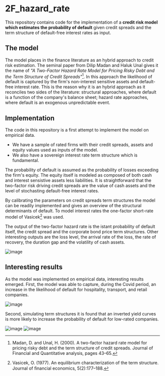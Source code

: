 # 2F_hazard_rate
This repository contains code for the implementation of a **credit risk model which estimates the probability of default** given credit spreads and the term structure of default-free interest rates as input.

## The model
The model places in the finance literature as an hybrid approach to credit risk estimation. The seminal paper from Dilip Madan and Haluk Unal gives it the name of *"A Two-Factor Hazard Rate Model for Pricing Risky Debt and the Term Structure of Credit Spreads"*[^1].
In this approach the likelihood of default is captured by the firm's non-interest sensitive assets and default-free interest rate. This is the reason why it is an hybrid approach as it reconciles two sides of the literature: structural approaches, where default is a function of the company's balance sheet; hazard rate approaches, where default is an exogenous unpredictable event.

## Implementation
The code in this repository is a first attempt to implement the model on empirical data. 
- We have a sample of rated firms with their credit spreads, assets and equity values used as inputs of the model. 
- We also have a sovereign interest rate term structure which is fundamental. 

The probability of default is assumed as the probability of losses exceeding the firm's equity. The equity itself is modeled as composed of both cash and interest sensistive assets less liabilities. It is straightforward that the two-factor risk driving credit spreads are the value of cash assets and the level of stochasting default-free interest rates.

By calibrating the parameters on credit spreads term structures the model can be readily implemented and gives an overview of the structural determinants of default.
To model interest rates the one-factor short-rate model of Vasicek[^2] was used.

The output of the two-factor hazard rate is the istant probability of default itself, the credit spread and the corporate bond price term structures. Other interesting outputs are the loss level, the arrival rate of the loss, the rate of recovery, the duration gap and the volatility of cash assets.

![image](https://user-images.githubusercontent.com/104139268/167718499-d5dc01c6-79ed-48d7-a6a2-72b8bf333f72.png)


## Interesting results
As the model was implemented on empirical data, interesting results emerged. First, the model was able to capture, during the Covid period, an increase in the likelihood of default for hospitality, transport, and retail companies. 

![image](https://user-images.githubusercontent.com/104139268/167718356-02d7eb3a-2991-4c49-869b-ab4e950c809a.png)

Second, simulating term structures it is found that an inverted yield curves is more likely to increase the probability of default for low-rated companies.

![image](https://user-images.githubusercontent.com/104139268/167718285-692305fe-ddaf-44f0-8856-5ddbac6ca6ff.png) 
![image](https://user-images.githubusercontent.com/104139268/167718314-d02e28b7-3da1-4fc7-9b9f-1effbf25b831.png)




[^1]: Madan, D. and Unal, H. (2000). A two-factor hazard rate model for pricing risky debt and the term structure of credit spreads. Journal of Financial and Quantitative analysis, pages 43–65. 

[^2]: Vasicek, O. (1977). An equilibrium characterization of the term structure. Journal of ﬁnancial economics, 5(2):177–188.

